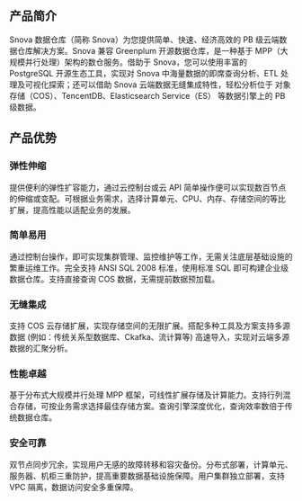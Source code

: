 ## 产品简介
Snova 数据仓库（简称 Snova）为您提供简单、快速、经济高效的 PB 级云端数据仓库解决方案。Snova 兼容 Greenplum 开源数据仓库，是一种基于 MPP（大规模并行处理）架构的数仓服务。借助于 Snova，您可以使用丰富的 PostgreSQL 开源生态工具，实现对 Snova 中海量数据的即席查询分析、ETL 处理及可视化探索；还可以借助 Snova 云端数据无缝集成特性，轻松分析位于 对象存储（COS）、TencentDB、Elasticsearch Service（ES） 等数据引擎上的 PB 级数据。

## 产品优势
### 弹性伸缩 
提供便利的弹性扩容能力，通过云控制台或云 API 简单操作便可以实现数百节点的伸缩或变配。可根据业务需求，选择计算单元、CPU、内存、存储空间的等比扩展，提高性能以适配业务的发展。  

### 简单易用 
通过控制台操作，即可实现集群管理、监控维护等工作，无需关注底层基础设施的繁重运维工作。完全支持 ANSI SQL 2008 标准，使用标准 SQL 即可构建企业级数据仓库。支持直接查询 COS 数据，无需提前数据预加载。 

### 无缝集成 
支持 COS 云存储扩展，实现存储空间的无限扩展。搭配多种工具及方案支持多源数据 (例如：传统关系型数据库、Ckafka、流计算等) 高速导入，实现对云端多源数据的汇聚分析。  

### 性能卓越 
基于分布式大规模并行处理 MPP 框架，可线性扩展存储及计算能力。支持行列混合存储，可按业务需求选择最佳存储方案。查询引擎深度优化，查询效率数倍于传统数据仓库。  

### 安全可靠 
双节点同步冗余，实现用户无感的故障转移和容灾备份。分布式部署，计算单元、服务器、机柜三重防护，提高重要数据基础设施保障。用户集群独立部署，支持 VPC 隔离，数据访问安全多重保障。
